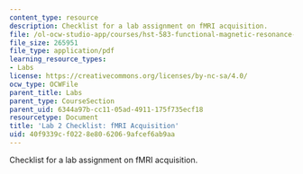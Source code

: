 ```yaml
---
content_type: resource
description: Checklist for a lab assignment on fMRI acquisition.
file: /ol-ocw-studio-app/courses/hst-583-functional-magnetic-resonance-imaging-data-acquisition-and-analysis-fall-2008/40f9339cf0228e8062069afcef6ab9aa_lab2_chklist.pdf
file_size: 265951
file_type: application/pdf
learning_resource_types:
- Labs
license: https://creativecommons.org/licenses/by-nc-sa/4.0/
ocw_type: OCWFile
parent_title: Labs
parent_type: CourseSection
parent_uid: 6344a97b-cc11-05ad-4911-175f735ecf18
resourcetype: Document
title: 'Lab 2 Checklist: fMRI Acquisition'
uid: 40f9339c-f022-8e80-6206-9afcef6ab9aa
---
```

Checklist for a lab assignment on fMRI acquisition.